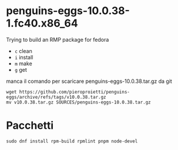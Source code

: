# penguins-eggs-10.0.38-1.fc40.x86_64

Trying to build an RMP package for fedora

* `c` clean
* `i` install
* `m` make
* `g` get

manca il comando per scaricare penguins-eggs-10.0.38.tar.gz da git

```
wget https://github.com/pieroproietti/penguins-eggs/archive/refs/tags/v10.0.38.tar.gz 
mv v10.0.38.tar.gz SOURCES/penguins-eggs-10.0.38.tar.gz
```

# Pacchetti
```
sudo dnf install rpm-build rpmlint pnpm node-devel
```